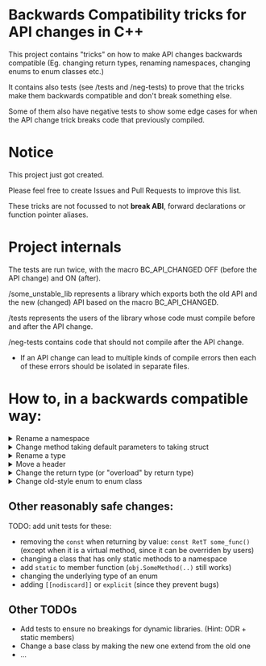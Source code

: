# Backwards Compatibility tricks for API changes in C++

This project contains "tricks" on how to make API changes backwards compatible
(Eg. changing return types, renaming namespaces, changing enums to enum classes etc.)

It contains also tests (see /tests and /neg-tests) to prove that
the tricks make them backwards compatible and don't break something else.

Some of them also have negative tests to show some edge cases for when the
API change trick breaks code that previously compiled.

# Notice

This project just got created.

Please feel free to create Issues and Pull Requests to improve this list.

These tricks are not focussed to not **break ABI**,
forward declarations or function pointer aliases.

# Project internals

The tests are run twice, with the macro BC_API_CHANGED OFF (before the API change)
and ON (after).

/some_unstable_lib represents a library which exports both the old API and the
new (changed) API based on the macro BC_API_CHANGED.

/tests represents the users of the library whose code must compile
before and after the API change.

/neg-tests contains code that should not compile after the API change.

* If an API change can lead to multiple kinds of compile errors then
each of these errors should be isolated in separate files.

<!--
# Overview

* Renames:
  * [Rename/Move a type](#mv-type)
  * [Rename/Move a namespace](#mv-namespace)
  * [Rename/Move a header](#mv-header)
* Misc:
  * [Change method with default parameters to receive a struct with those parameters](#change_defaults)
  * [Change the return type (or "overloading" by return type)](#change_ret_type)
  * [Move symbols to a different namespace](#move_symb_to_ns)
  * [Move symbols to a different class](#move_symb_to_class)
* [Reasonably safe changes](#reasonably_safe_changes)
* [Quirks](#quirks)
* [ToDo](#todo)
-->

# How to, in a backwards compatible way:

<details>
  <summary id="mv-namespace">Rename a namespace</summary>

**Initial code:**

```cpp
namespace path::to::v1 { ... }
```

**Scenario:** We maybe need to change the namespace name to fix a typo.
We will change it from `path::to::v1` to `path::to::v2`.

**Solution:** Rename the old namespace to the new one and add a namespace alias
for the old one.

```diff
+ namespace path::to::v2 {}
+ namespace path::to {
+   namespace v1 = path::to::v2;
+ }
+ 
- namespace path::to::v1 { ... }
+ namespace path::to::v2 { ... }
```

**Remarks:**

* `[[deprecated]]` attribute doesn't work on namespace aliases.
  You can try compiler specific directives (Eg. `#pragma deprecated(keyword)` for
  msvc)

* The empty namespace `namespace path::to::v2 {}` was added at the top of the
file for visibility purposes

**Files:**

* API: [NamespaceRename.hpp](some_unstable_lib/include/NamespaceRename.hpp)
* User: [NamespaceRenameTest.cpp](tests/NamespaceRenameTest.cpp)

</details>


<details>
  <summary id="change_defaults">Change method taking default parameters to taking struct</summary>

**Initial code:**

```cpp
void SomeMethod(
    const int mandatory,
    const bool opt1 = false,
    const float opt2 = 1e-6
) { ... }
```

**Scenario:** This method receives too many default parameters, and it only
becomes
harder for users to call it with only 1 or 2 parameters changed. We need to
change
the method to receive a struct containing these parameters instead.

**Solution:** If you just add the new `SomeMethod`, users calling `SomeMethod`
with
just the mandatory parameters will have the compiler complain about ambiguity (
it won't
know which of the 2 methods to choose from). To tell it to prefer the newer
one we need to make the old one less specialized by making it a template.

```diff
+ template<int = 0>
void SomeMethod(
    const int mandatory,
    const bool opt1 = false,
    const float opt2 = 1e-6
+ ) {
+  // Call the new implementation now
+  SomeMethod(mandatory, SomeMethodOpts{opt1, opt2});
+ }
+ 
+ struct SomeMethodOpts { bool opt1 = false; float opt2 = 1e-6; };
+ void SomeMethod(
+     const int mandatory,
+     SomeMethodOpts opts = {}
) { ... }
```

**Remarks:** You can deprecate the old `SomeMethod` (now a template)

**Files:**

* API: [MethodDefaultParams.hpp](some_unstable_lib/include/MethodDefaultParams.hpp)
* User: [MethodDefaultParamsTest.cpp](tests/MethodDefaultParamsTest.cpp)

</details>


<details>
  <summary id="mv-type">Rename a type</summary>

**Initial code:**

```cpp
struct OldName { ... };
```

**Scenario:** We maybe need to update the struct name to fix a typo.
We will change it to `NewName`.

**Solution:** We can use a type alias.

```diff
- struct OldName { ... };
+ struct NewName { ... };
+ using OldName = NewName;
```

**Remarks:**

* You can deprecate the old `OldName`.
* The users might learn the hard way that they shouldn't forward declare foreign
  types.

**Files:**

* API: [StructRename.hpp](some_unstable_lib/include/StructRename.hpp)
* User: [StructRenameTest.cpp](tests/StructRenameTest.cpp)

</details>


<details>
  <summary id="mv-header">Move a header</summary>

**Initial code:**

```cpp
// v1/OldName.hpp:
...
```

**Scenario:** We need to move/rename the header to `v2/NewName.hpp`.

**Solution:**

1. Move/rename the header:

```diff
- // v1/OldName.hpp:
+ // v2/NewName.hpp: <- only moved/renamed
...
```

2. Create a compatibility header file in the old location that includes
  the renamed/moved one.

```cpp
// v1/OldName.hpp: <- created to only include the renamed header + deprecation notice
#include "v2/NewName.hpp"

// You can also deprecate it by inserting a compilation error/warning:
// #error/warning OldName.hpp is deprecated, include "v2/NewName.hpp".`
```

**Remarks:** Rename/move using the versioning tool (Git/SVN) so you don't lose
blame history.

</details>


<details>
  <summary id="change_ret_type">Change the return type (or "overload" by return type)</summary>

**Initial code:**

```cpp
// (1) change some primitive `T` to `NewUserDefT`
bool CheckPassword(std::string);

// (2) change some primitive `const T&` to primitive `T`
struct Strukt {
const float& GetMemF() const {
return m_memF; }
};
```

**Scenario:**

(1) `CheckPassword` method returns true if it succeeds, otherwise false.
Make this method return some meaningful error message so the user knows why it
failed (why it returned false).

(2) `Strukt::GetMemF` returns primitive types as const& which is bad for
multiple reasons. We need to return by value.

However, we cannot just overload a function by return type and then deprecate
it.

**Solution:**

For (1): Return a new type that can be implicitly casted to bool.

- (1.1): If you don't want it to be implicitly casted to other primitive types like
  `int`, since C++20 you can make it conditionally explicit.
  (In the tests, `int x = CheckPassword("");` doesn't compile after the API change,
  while `bool x = CheckPassword("");` does)

For (2): Add a new class with an implicit cast operator to `NewRetT` and `OldRetT`.

- (2.1) Additionally, if the compiler can't decide between the 2 cast operators
  at overload resolution,
  templating the old one makes it choose the new overload candidate since it's
  more specialized.
- (2.2) Return GetterRetT by const& to avoid dangling references in user's
  Wrappers that only
  forward the old `const float&`

```diff
// (1) change primitive `T` to `NewUserDefT`
+ struct CheckPasswordResult { // mimics std::expected<void, std::string>
+     operator bool() const { return !m_errMsg.has_value(); }
+     const std::string& error() const { return m_errMsg.value(); }
+ private:
+     std::optional<std::string> m_errMsg;
+ };
- bool CheckPassword(std::string);
+ CheckPasswordResult CheckPassword(std::string);

// (2) change primitive `const T&` to primitive `T`
+ struct SomeMethodRetT {
+   template <int = 0> // (2.1)
+   operator OldRetT () const { ... }
+   operator NewRetT () const { ... }
+ };
struct Strukt {
-   const float& GetMemF() const { return m_memF; }
-   float m_memF = 3.f;
+   // (2.2)
+   const GetterRetT& GetMemF() const { return m_memF; }
+   GetterRetT m_memF = 3.f;
};
```

**Remarks:** The implicit cast may happen in unintended scenarios.
Also, you might want to deprecate the `OldRetT` cast operator and
the `GetterRetT` type.

**Files:**

* API: [include/ReturnTypeChange.hpp](some_unstable_lib/include/ReturnTypeChange.hpp)
  [include/ReturnTypeChangeByValue.hpp](some_unstable_lib/include/ReturnTypeChangeByValue.hpp)
* User: [tests/ReturnTypeChangeTest.cpp](tests/ReturnTypeChangeTest.cpp)
  [tests/ReturnTypeChangeByValueTest.hpp](tests/ReturnTypeChangeByValueTest.hpp)
* Neg: [neg-tests/ReturnTypeChangeTest.cpp](neg-tests/ReturnTypeChangeTest.cpp)

</details>


<details>
  <summary id="change_to_enum_class">Change old-style enum to enum class</summary>

**Initial code:**

```cpp
enum Handler {
    StdOut,
    StdErr,
    File,
};
```

**Scenario:**

CTO: > Upgrading old-style enums to enum classes shouldn't be too hard ... Right?

**Solution:**

In order to not break unscoped uses of the enum, we should define static
variables for each enum entry.

```diff
- enum Handler {
+ enum class Handler {
    StdOut,
    StdErr,
    File,
};

+ static constexpr Handler StdOut = Handler::StdOut;
+ static constexpr Handler StdErr = Handler::StdErr;
+ static constexpr Handler File = Handler::File;
```

**Remarks:** 

If the enum was used as bit flags, define bitwise operators as well.

Note: Assuming you have a `Log` method with 2 overloads, for `int` and for `Handler`,
and expect `Log(StdOut | StdErr)` to still call `Log(int)`, then
the return type for the bitwise operators should be `int`, otherwise `Handler`:

```cpp
// Add `friend` if the enum lies inside a `struct`
[friend] constexpr int operator|(Handler lhs, Handler rhs) {
    return static_cast<int>(lhs) | static_cast<int>(rhs);
}
```

**Files:**

* API: [ChangeToEnumClass.hpp](some_unstable_lib/include/ChangeToEnumClass.hpp)
* User: [ChangeToEnumClassTest.cpp](tests/ChangeToEnumClassTest.cpp)

</details>

<!--
<details>
  <summary id="move_symb_to_ns">Move types/symbols to a different namespace</summary>

**Initial code:**

```cpp
namespace path::to::v1 {
  struct DontMove {};
  struct Bar {};
  constexpr int VAL = 42;
  enum SomeEnum { A, B, C };
}
```

**Scenario:**

**Solution:**

```cpp
// simply move them
namespace path::to::v2 {
struct Bar {
};
constexpr int VAL = 42;
enum SomeEnum { A, B, C };
}

namespace path::to::v1 {
struct DontMove {
};

// add using declarations for each
// moved symbol in the old namespace
using path::to::v2::Bar;
using path::to::v2::VAL;
using path::to::v2::SomeEnum;
// to not break "v2::A" uses
using path::to::v2::SomeEnum::A;
using path::to::v2::SomeEnum::B;
using path::to::v2::SomeEnum::C;
}
```

**Remarks:**

**Files:**

</details>


<details>
  <summary id="move_symb_to_class">Move types/symbols to a different class</summary>

**Initial code:**

```cpp
// Change: move these to NewClass
struct OldClass {
struct Bar {
};
constexpr int VAL = 42;
enum SomeEnum { A, B, C };
bool Foo() { return true; }
}
```

```cpp
// simply move them
struct NewClass {
struct Bar {
};
static constexpr int VAL = 42;
enum SomeEnum { A, B, C };
bool Foo() { return true; }
}

// In short, the old class should depend on the new one so you can add these:
struct OldClass {
using Bar = NewClass::Bar;
static constexpr int VAL = NewClass::VAL;
using SomeEnum = NewClass::SomeEnum;
// plain old enums are special, you also need to not break "OldClass::A" uses
static constexpr SomeEnum A = NewClass::A;
static constexpr SomeEnum B = NewClass::B;
static constexpr SomeEnum C = NewClass::C;

bool Foo() { return m_newCls.Foo(); }
private:
NewClass m_newCls;
}
```

**Remarks:** You need to add a `static constexpr` for each enum field since it
is unscoped in the old class.

</details>
-->

## Other reasonably safe changes:

TODO: add unit tests for these:

* removing the `const` when returning by value: `const RetT some_func()`
  (except when it is a virtual method, since it can be overriden by users)
* changing a class that has only static methods to a namespace
* add `static` to member function (`obj.SomeMethod(..)` still works)
* changing the underlying type of an enum
* adding `[[nodiscard]]` or `explicit` (since they prevent bugs)

<!--
## <a name="quirks"/> Quirks

<details>
  <summary id="widen_enum">"Widening" the underlying type of an unscoped enum</summary>

**!Todo** add tests for this claim

**Scenario:** When using enums to work with bitfields,
we might not think ahead and end up in a situation where we
want to add a new enum value D after C however we are at the
limit of the default underlying type, i.e. `int`.

```cpp
enum SomeEnum {
  ...,
  B = 1 << 30,
  C = 1 << 31,
  // D = 1 << 32, UB or a warning/error when uncommented
};
```

Change to

```cpp
enum SomeEnum : std::uint64_t {
  ...,
  B = 1 << 30,
  C = 1 << 31,
  D = 1ull << 32,
};
```

**Remarks:**
This is already backwards-compatible, because the following code does not
give any underflow warnings.

```cpp
unsigned x = SomeEnum::C;
```

</details>
-->

## Other TODOs

- Add tests to ensure no breakings for dynamic libraries. (Hint: ODR + static
  members)
- Change a base class by making the new one extend from the old one
- ...
